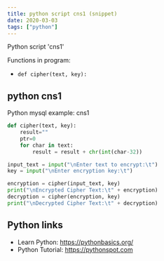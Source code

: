 ```yaml
---
title: python script cns1 (snippet)
date: 2020-03-03
tags: ["python"]
---
```

Python script 'cns1'

Functions in program: 
* `def cipher(text, key):`

## python cns1

Python mysql example: cns1

```python
def cipher(text, key):
    result=""
    ptr=0
    for char in text:
        result = result + chr(int(char-32))

input_text = input("\nEnter text to encrypt:\t")
key = input("\nEnter encryption key:\t")

encryption = cipher(input_text, key)
print("\nEncrypted Cipher Text:\t" + encryption)
decryption = cipher(encryption, key)
print("\nDecrypted Cipher Text:\t" + decryption)


```

## Python links

- Learn Python: https://pythonbasics.org/
- Python Tutorial: https://pythonspot.com
